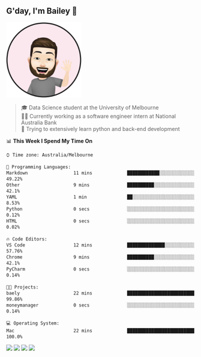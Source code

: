 ## G'day, I'm Bailey 👋

<img src="https://raw.githubusercontent.com/baely/baely/master/image.png" width="200px">

> 🎓 Data Science student at the University of Melbourne <br>
> 👨‍💻 Currently working as a software engineer intern  at National Australia Bank <br>
> 🌱 Trying to extensively learn python and back-end development

<!--START_SECTION:waka-->
📊 **This Week I Spend My Time On** 

```text
⌚︎ Time zone: Australia/Melbourne

💬 Programming Languages: 
Markdown                 11 mins             ████████████░░░░░░░░░░░░░   49.22% 
Other                    9 mins              ██████████░░░░░░░░░░░░░░░   42.1% 
YAML                     1 min               ██░░░░░░░░░░░░░░░░░░░░░░░   8.53% 
Python                   0 secs              ░░░░░░░░░░░░░░░░░░░░░░░░░   0.12% 
HTML                     0 secs              ░░░░░░░░░░░░░░░░░░░░░░░░░   0.02%

🔥 Code Editors: 
VS Code                  12 mins             ██████████████░░░░░░░░░░░   57.76% 
Chrome                   9 mins              ██████████░░░░░░░░░░░░░░░   42.1% 
PyCharm                  0 secs              ░░░░░░░░░░░░░░░░░░░░░░░░░   0.14%

🐱‍💻 Projects: 
baely                    22 mins             █████████████████████████   99.86% 
moneymanager             0 secs              ░░░░░░░░░░░░░░░░░░░░░░░░░   0.14%

💻 Operating System: 
Mac                      22 mins             █████████████████████████   100.0%

```


<!--END_SECTION:waka-->

[<img height="40px" src="https://img.icons8.com/ios-filled/2x/linkedin.png">](https://linkedin.com/in/baileybutler1)
[<img height="40px" src="https://img.icons8.com/ios-filled/2x/github.png">](https://github.com/baely)
[<img height="40px" src="https://img.icons8.com/ios-filled/2x/salesforce.png">](https://trailblazer.me/id/baileybutler)
[<img height="40px" src="https://img.icons8.com/ios-filled/2x/instagram.png">](https://instagram.com/bae1y)

